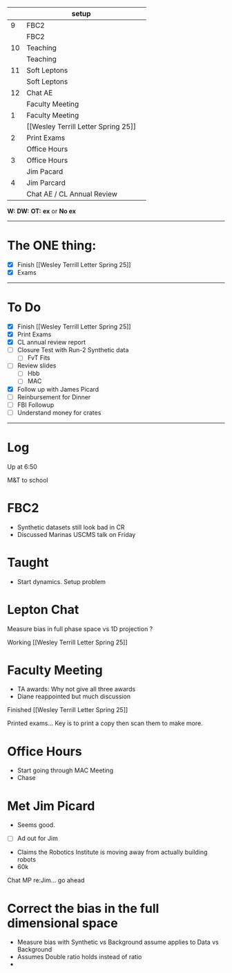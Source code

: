 
|     | setup                               |     |
| --- | ----------------------------------- | --- |
| 9   | FBC2                                |     |
|     | FBC2                                |     |
| 10  | Teaching                            |     |
|     | Teaching                            |     |
| 11  | Soft Leptons                        |     |
|     | Soft Leptons                        |     |
| 12  | Chat AE                             |     |
|     | Faculty Meeting                     |     |
| 1   | Faculty Meeting                     |     |
|     | [[Wesley Terrill Letter Spring 25]] |     |
| 2   | Print Exams                         |     |
|     | Office Hours                        |     |
| 3   | Office Hours                        |     |
|     | Jim Pacard                          |     |
| 4   | Jim Parcard                         |     |
|     | Chat AE / CL Annual Review          |     |

**W:**
**DW:**
**OT:**
**ex** or **No ex**

---
# The ONE thing: 
- [x] Finish [[Wesley Terrill Letter Spring 25]]
- [x] Exams

---
# To Do

- [x] Finish [[Wesley Terrill Letter Spring 25]]
- [x] Print Exams
- [x] CL annual review report
- [ ] Closure Test with Run-2 Synthetic data
	- [ ] FvT Fits
- [ ] Review slides
	- [ ] Hbb
	- [ ] MAC
- [x] Follow up with James Picard
- [ ] Reinbursement for Dinner
- [ ] FBI Followup
- [ ] Understand money for crates

---

# Log


Up at 6:50 

M&T to school 

# FBC2
- Synthetic datasets still look bad in CR
- Discussed Marinas USCMS talk on Friday

# Taught
- Start dynamics. Setup problem

# Lepton Chat

Measure bias in full phase space vs 1D projection ?

Working [[Wesley Terrill Letter Spring 25]]

# Faculty Meeting
- TA awards: Why not give all three awards
- Diane reappointed but much discussion


Finished [[Wesley Terrill Letter Spring 25]]


Printed exams... Key is to print a copy then scan them to make more.


# Office Hours
- Start going through MAC Meeting
- Chase

# Met Jim Picard 
- Seems good. 
- [ ] Ad out for Jim
- Claims the Robotics Institute is moving away from actually building robots 
- 60k

Chat MP re:Jim... go ahead

# Correct the bias in the full dimensional space
- Measure bias with Synthetic vs Background assume applies to Data vs Background
- Assumes Double ratio holds instead of ratio
- 
